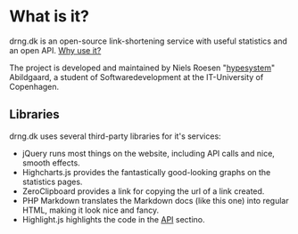 What is it?
===========

drng.dk is an open-source link-shortening service with useful statistics and an
open API. [Why use it?](http://drng.dk/!doc/why-use-it)

The project is developed and maintained by Niels Roesen
"[hypesystem](http://hypesystem.dk)" Abildgaard, a student of
Softwaredevelopment at the IT-University of Copenhagen.

Libraries
---------

drng.dk uses several third-party libraries for it's services:

 * jQuery runs most things on the website, including API calls and nice, smooth
   effects.
 * Highcharts.js provides the fantastically good-looking graphs on the
   statistics pages.
 * ZeroClipboard provides a link for copying the url of a link created.
 * PHP Markdown translates the Markdown docs (like this one) into regular HTML,
   making it look nice and fancy.
 * Highlight.js highlights the code in the [API](http://api.drng.dk) sectino.